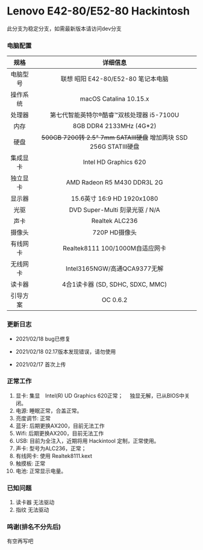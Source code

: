 # Lenovo E42-80/E52-80 Hackintosh

此分支为稳定分支，如需最新版本请访问dev分支

### 电脑配置

规格|详细信息
:----:|:----:
电脑型号 |	联想 昭阳 E42-80/E52-80 笔记本电脑
操作系统 |	macOS Catalina 10.15.x
处理器 |	第七代智能英特尔®酷睿™双核处理器 i5-7100U 
内存 |	8GB DDR4 2133MHz (4G*2)
硬盘 | ~~500GB 7200转 2.5" 7mm SATAIII硬盘~~ 增加两块 SSD 256G STATIII硬盘
集成显卡 | Intel HD Graphics 620
独立显卡 | AMD Radeon R5 M430 DDR3L 2G
显示器	| 15.6英寸 16:9 HD 1920x1080
光驱	| DVD Super-Multi 刻录光驱 / N/A 
声卡 | Realtek ALC236
摄像头 | 720P HD摄像头
有线网卡 | Realtek8111 100/1000M自适应网卡
无线网卡 | Intel3165NGW/高通QCA9377无解
读卡器 | 4合1读卡器 (SD, SDHC, SDXC, MMC)
引导方案 | OC 0.6.2


### 更新日志
* 2021/02/18
  bug已修复

* 2021/02/18
  02.17版本发现错误，请勿使用

* 2021/02/17
  首次上传
  
  

### 正常工作

1. 显卡: 集显　Intel(R) UD Graphics 620正常； 　独显无解，已从BIOS中关闭。
2. 电源: 睡眠正常，合盖正常。
3. 亮度调节: 正常
4. 蓝牙: 后期更换AX200，目前无法工作
5. Wifi: 后期更换AX200，目前无法工作
6. USB: 目前为全注入，近期将用 Hackintool 定制，正常使用。
7. 声卡: 型号为ALC236，正常；
8. 有线网卡: 使用 Realtek8111.kext
9. 触摸板: 正常
10. 电池: 正常显示电量。

### 已知问题
1. 读卡器 无法驱动
2. 指纹 无法驱动




### 鸣谢(排名不分先后)
有空再写吧
